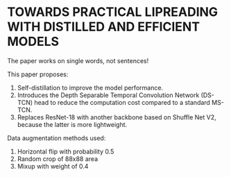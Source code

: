 # TOWARDS PRACTICAL LIPREADING WITH DISTILLED AND EFFICIENT MODELS

The paper works on single words, not sentences!

This paper proposes:

1. Self-distillation to improve the model performance.
2. Introduces the Depth Separable Temporal Convolution Network (DS-TCN) head to reduce the computation cost compared to a standard MS-TCN.
3. Replaces ResNet-18 with another backbone based on Shuffle Net V2, because the latter is more lightweight.

Data augmentation methods used:

1. Horizontal flip with probability 0.5
2. Random crop of 88x88 area
3. Mixup with weight of 0.4
